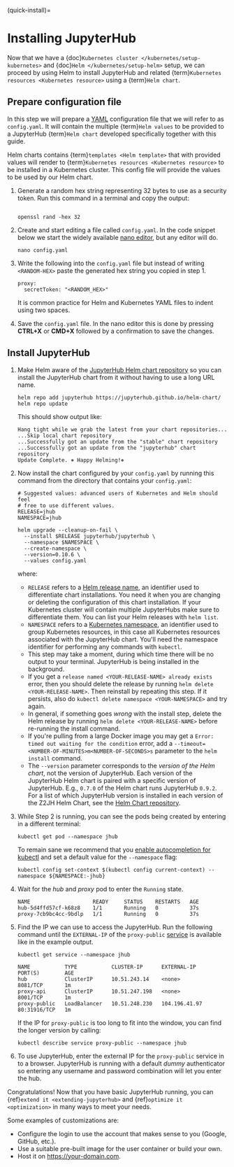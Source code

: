 (quick-install)=

# Installing JupyterHub

Now that we have a {doc}`Kubernetes cluster </kubernetes/setup-kubernetes>` and {doc}`Helm </kubernetes/setup-helm>` setup, we can proceed by using Helm to install JupyterHub
and related {term}`Kubernetes resources <Kubernetes resource>` using a
{term}`Helm chart`.

## Prepare configuration file

In this step we will prepare a [YAML](https://en.wikipedia.org/wiki/YAML)
configuration file that we will refer to as `config.yaml`. It will contain the multiple
{term}`Helm values` to be provided to a JupyterHub {term}`Helm chart` developed
specifically together with this guide.

Helm charts contains {term}`templates <Helm template>` that with provided values will render to {term}`Kubernetes resources <Kubernetes resource>` to be installed in a Kubernetes cluster. This
config file will provide the values to be used by our Helm chart.

1. Generate a random hex string representing 32 bytes to use as a security
   token. Run this command in a terminal and copy the output:

   ```{code-block} bash

   openssl rand -hex 32

   ```

2. Create and start editing a file called `config.yaml`. In the code snippet
   below we start the widely available [nano editor](https://en.wikipedia.org/wiki/GNU_nano), but any editor will do.

   ```
   nano config.yaml
   ```

3. Write the following into the `config.yaml` file but instead of writing
   `<RANDOM-HEX>` paste the generated hex string you copied in step 1.

   ```
   proxy:
     secretToken: "<RANDOM_HEX>"
   ```

   It is common practice for Helm and Kubernetes YAML files to indent using
   two spaces.

4. Save the `config.yaml` file. In the nano editor this is done by pressing **CTRL+X** or
   **CMD+X** followed by a confirmation to save the changes.

<!---
Don't put an example here! People will just copy paste that & that's a
security issue.
-->

## Install JupyterHub

1. Make Helm aware of the [JupyterHub Helm chart repository](https://jupyterhub.github.io/helm-chart/) so you can install the
   JupyterHub chart from it without having to use a long URL name.

   ```
   helm repo add jupyterhub https://jupyterhub.github.io/helm-chart/
   helm repo update
   ```

   This should show output like:

   ```
   Hang tight while we grab the latest from your chart repositories...
   ...Skip local chart repository
   ...Successfully got an update from the "stable" chart repository
   ...Successfully got an update from the "jupyterhub" chart repository
   Update Complete. ⎈ Happy Helming!⎈
   ```

2. Now install the chart configured by your `config.yaml` by running this
   command from the directory that contains your `config.yaml`:

   ```
   # Suggested values: advanced users of Kubernetes and Helm should feel
   # free to use different values.
   RELEASE=jhub
   NAMESPACE=jhub

   helm upgrade --cleanup-on-fail \
     --install $RELEASE jupyterhub/jupyterhub \
     --namespace $NAMESPACE \
     --create-namespace \
     --version=0.10.6 \
     --values config.yaml
   ```

   where:

   - `RELEASE` refers to a [Helm release name](https://helm.sh/docs/glossary/#release), an identifier used to
     differentiate chart installations. You need it when you are changing or
     deleting the configuration of this chart installation. If your Kubernetes
     cluster will contain multiple JupyterHubs make sure to differentiate them.
     You can list your Helm releases with `helm list`.
   - `NAMESPACE` refers to a [Kubernetes namespace](https://kubernetes.io/docs/concepts/overview/working-with-objects/namespaces/),
     an identifier used to group Kubernetes resources, in this case all
     Kubernetes resources associated with the JupyterHub chart. You'll need the
     namespace identifier for performing any commands with `kubectl`.

   * This step may take a moment, during which time there will be no output
     to your terminal. JupyterHub is being installed in the background.
   * If you get a `release named <YOUR-RELEASE-NAME> already exists` error,
     then you should delete the release by running `helm delete <YOUR-RELEASE-NAME>`. Then reinstall by repeating this step. If it
     persists, also do `kubectl delete namespace <YOUR-NAMESPACE>` and try
     again.
   * In general, if something goes _wrong_ with the install step, delete the
     Helm release by running `helm delete <YOUR-RELEASE-NAME>`
     before re-running the install command.
   * If you're pulling from a large Docker image you may get a
     `Error: timed out waiting for the condition` error, add a
     `--timeout=<NUMBER-OF-MINUTES>m<NUMBER-OF-SECONDS>s` parameter to the `helm install` command.
   * The `--version` parameter corresponds to the _version of the Helm
     chart_, not the version of JupyterHub. Each version of the JupyterHub
     Helm chart is paired with a specific version of JupyterHub. E.g.,
     `0.7.0` of the Helm chart runs JupyterHub `0.9.2`.
     For a list of which JupyterHub version is installed in each version
     of the Z2JH Helm Chart, see the [Helm Chart repository](https://github.com/jupyterhub/helm-chart#release-notes).

3. While Step 2 is running, you can see the pods being created by entering in
   a different terminal:

   ```
   kubectl get pod --namespace jhub
   ```

   To remain sane we recommend that you [enable autocompletion for kubectl](https://kubernetes.io/docs/tasks/tools/install-kubectl/#enabling-shell-autocompletion)
   and set a default value for the `--namespace` flag:

   ```
   kubectl config set-context $(kubectl config current-context) --namespace ${NAMESPACE:-jhub}
   ```

4. Wait for the _hub_ and _proxy_ pod to enter the `Running` state.

   ```
   NAME                    READY     STATUS    RESTARTS   AGE
   hub-5d4ffd57cf-k68z8    1/1       Running   0          37s
   proxy-7cb9bc4cc-9bdlp   1/1       Running   0          37s
   ```

5. Find the IP we can use to access the JupyterHub. Run the following command
   until the `EXTERNAL-IP` of the `proxy-public` [service](https://kubernetes.io/docs/concepts/services-networking/service/) is
   available like in the example output.

   ```
   kubectl get service --namespace jhub
   ```

   ```
   NAME           TYPE           CLUSTER-IP      EXTERNAL-IP     PORT(S)        AGE
   hub            ClusterIP      10.51.243.14    <none>          8081/TCP       1m
   proxy-api      ClusterIP      10.51.247.198   <none>          8001/TCP       1m
   proxy-public   LoadBalancer   10.51.248.230   104.196.41.97   80:31916/TCP   1m
   ```

   If the IP for `proxy-public` is too long to fit into the window, you
   can find the longer version by calling:

   ```
   kubectl describe service proxy-public --namespace jhub
   ```

6. To use JupyterHub, enter the external IP for the `proxy-public` service in
   to a browser. JupyterHub is running with a default _dummy_ authenticator so
   entering any username and password combination will let you enter the hub.

Congratulations! Now that you have basic JupyterHub running, you can {ref}`extend it <extending-jupyterhub>` and {ref}`optimize it <optimization>` in many
ways to meet your needs.

Some examples of customizations are:

- Configure the login to use the account that makes sense to you (Google, GitHub, etc.).
- Use a suitable pre-built image for the user container or build your own.
- Host it on <https://your-domain.com>.
